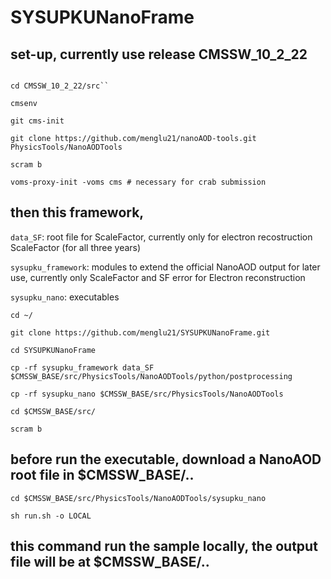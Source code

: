# SYSUPKUNanoFrame

## set-up, currently use release CMSSW_10_2_22

```cmsrel CMSSW_10_2_22

cd CMSSW_10_2_22/src``

cmsenv

git cms-init

git clone https://github.com/menglu21/nanoAOD-tools.git PhysicsTools/NanoAODTools

scram b

voms-proxy-init -voms cms # necessary for crab submission
```
## then this framework, 

``data_SF``: root file for ScaleFactor, currently only for electron recostruction ScaleFactor (for all three years)

``sysupku_framework``: modules to extend the official NanoAOD output for later use, currently only ScaleFactor and SF error for Electron reconstruction

``sysupku_nano``: executables

```
cd ~/

git clone https://github.com/menglu21/SYSUPKUNanoFrame.git

cd SYSUPKUNanoFrame

cp -rf sysupku_framework data_SF $CMSSW_BASE/src/PhysicsTools/NanoAODTools/python/postprocessing

cp -rf sysupku_nano $CMSSW_BASE/src/PhysicsTools/NanoAODTools

cd $CMSSW_BASE/src/

scram b
```
## before run the executable, download a NanoAOD root file in $CMSSW_BASE/..
```
cd $CMSSW_BASE/src/PhysicsTools/NanoAODTools/sysupku_nano

sh run.sh -o LOCAL
```
## this command run the sample locally, the output file will be at $CMSSW_BASE/..

